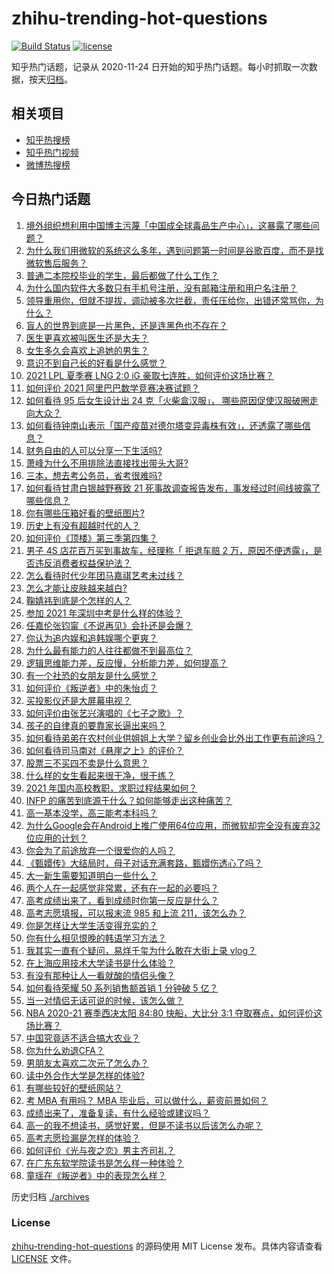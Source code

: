 # zhihu-trending-hot-questions

[![Build Status](https://github.com/justjavac/zhihu-trending-hot-questions/workflows/ci/badge.svg?branch=master)](https://github.com/justjavac/zhihu-trending-hot-questions/actions)
[![license](https://img.shields.io/github/license/justjavac/zhihu-trending-hot-questions)](https://github.com/justjavac/zhihu-trending-hot-questions/blob/master/LICENSE)

知乎热门话题，记录从 2020-11-24 日开始的知乎热门话题。每小时抓取一次数据，按天[归档](./archives)。

## 相关项目

- [知乎热搜榜](https://github.com/justjavac/zhihu-trending-top-search)
- [知乎热门视频](https://github.com/justjavac/zhihu-trending-hot-video)
- [微博热搜榜](https://github.com/justjavac/weibo-trending-hot-search)

## 今日热门话题

<!-- BEGIN -->
<!-- 最后更新时间 Mon Jun 28 2021 03:01:08 GMT+0800 (China Standard Time) -->

1. [境外组织想利用中国博主污蔑「中国成全球毒品生产中心」，这暴露了哪些问题？](https://www.zhihu.com/question/467242610)
2. [为什么我们用微软的系统这么多年，遇到问题第一时间是谷歌百度，而不是找微软售后服务？](https://www.zhihu.com/question/463391853)
3. [普通二本院校毕业的学生，最后都做了什么工作？](https://www.zhihu.com/question/267563742)
4. [为什么国内软件大多数只有手机号注册，没有邮箱注册和用户名注册？](https://www.zhihu.com/question/331360215)
5. [领导重用你，但就不提拔，调动被多次拦截，责任压给你，出错还常骂你，为什么？](https://www.zhihu.com/question/371428511)
6. [盲人的世界到底是一片黑色，还是连黑色也不存在？](https://www.zhihu.com/question/48476818)
7. [医生更喜欢被叫医生还是大夫？](https://www.zhihu.com/question/392695588)
8. [女生多久会喜欢上追她的男生？](https://www.zhihu.com/question/318419047)
9. [意识不到自己长的好看是什么感觉？](https://www.zhihu.com/question/461571422)
10. [2021 LPL 夏季赛 LNG 2:0 iG
    豪取七连胜，如何评价这场比赛？](https://www.zhihu.com/question/468185851)
11. [如何评价 2021 阿里巴巴数学竞赛决赛试题？](https://www.zhihu.com/question/467903915)
12. [如何看待 95 后女生设计出 24 克「火柴盒汉服」，
    哪些原因促使汉服破圈走向大众？](https://www.zhihu.com/question/467576874)
13. [如何看待钟南山表示「国产疫苗对德尔塔变异毒株有效」，还透露了哪些信息？](https://www.zhihu.com/question/467727614)
14. [财务自由的人可以分享一下生活吗?](https://www.zhihu.com/question/452616303)
15. [萧峰为什么不用排除法直接找出带头大哥?](https://www.zhihu.com/question/465793725)
16. [三本，想去考公务员，省考很难吗?](https://www.zhihu.com/question/332487091)
17. [如何看待甘肃白银越野赛致 21
    死事故调查报告发布，事发经过时间线披露了哪些信息？](https://www.zhihu.com/question/467819232)
18. [你有哪些压箱好看的壁纸图片?](https://www.zhihu.com/question/452324718)
19. [历史上有没有超越时代的人？](https://www.zhihu.com/question/25538697)
20. [如何评价《顶楼》第三季第四集？](https://www.zhihu.com/question/467430940)
21. [男子 4S 店花百万买到事故车，经理称「 拒退车赔 2
    万，原因不便透露」，是否违反消费者权益保护法？](https://www.zhihu.com/question/467888396)
22. [怎么看待时代少年团马嘉祺艺考未过线？](https://www.zhihu.com/question/467985728)
23. [怎么才能让皮肤越来越白?](https://www.zhihu.com/question/458127901)
24. [鞠婧祎到底是个怎样的人？](https://www.zhihu.com/question/451531217)
25. [参加 2021 年深圳中考是什么样的体验？](https://www.zhihu.com/question/413732438)
26. [任嘉伦张钧甯《不说再见》会扑还是会爆？](https://www.zhihu.com/question/465852395)
27. [你认为追内娱和追韩娱哪个更爽？](https://www.zhihu.com/question/467521263)
28. [为什么最有能力的人往往都做不到最高位？](https://www.zhihu.com/question/268848307)
29. [逻辑思维能力差，反应慢，分析能力差，如何提高？](https://www.zhihu.com/question/20119939)
30. [有一个社恐的女朋友是什么感觉？](https://www.zhihu.com/question/323962570)
31. [如何评价《叛逆者》中的朱怡贞？](https://www.zhihu.com/question/464194950)
32. [买投影仪还是大屏幕电视？](https://www.zhihu.com/question/22925179)
33. [如何评价由张艺兴演唱的《七子之歌》？](https://www.zhihu.com/question/468080201)
34. [孩子的自律真的要靠家长逼出来吗？](https://www.zhihu.com/question/436192830)
35. [如何看待弟弟在农村创业供姐姐上大学？留乡创业会比外出工作更有前途吗？](https://www.zhihu.com/question/467948955)
36. [如何看待司马南对《悬崖之上》的评价？](https://www.zhihu.com/question/462226337)
37. [股票三不买四不卖是什么意思？](https://www.zhihu.com/question/453247969)
38. [什么样的女生看起来很干净，很干练？](https://www.zhihu.com/question/23796174)
39. [2021 年国内高校教职，求职过程结果如何？](https://www.zhihu.com/question/422467775)
40. [INFP 的痛苦到底源于什么？如何能够走出这种痛苦？](https://www.zhihu.com/question/464694241)
41. [高一基本没学，高三能考本科吗？](https://www.zhihu.com/question/465880433)
42. [为什么Google会在Android上推广使用64位应用，而微软却完全没有废弃32位应用的计划？](https://www.zhihu.com/question/461368950)
43. [你会为了前途放弃一个很爱你的人吗？](https://www.zhihu.com/question/465840049)
44. [《甄嬛传》大结局时，母子对话充满套路，甄嬛伤透心了吗？](https://www.zhihu.com/question/404317643)
45. [大一新生需要知道明白一些什么？](https://www.zhihu.com/question/464836526)
46. [两个人在一起感觉非常累，还有在一起的必要吗？](https://www.zhihu.com/question/462421326)
47. [高考成绩出来了，看到成绩时你第一反应是什么？](https://www.zhihu.com/question/282112238)
48. [高考志愿填报，可以报末流 985 和上流 211，该怎么办？](https://www.zhihu.com/question/466861114)
49. [你是怎样让大学生活变得充实的？](https://www.zhihu.com/question/458754159)
50. [你有什么相见恨晚的韩语学习方法？](https://www.zhihu.com/question/32217419)
51. [我其实一直有个疑问，易烊千玺为什么敢在大街上录 vlog？](https://www.zhihu.com/question/464875636)
52. [在上海应用技术大学读书是什么体验？](https://www.zhihu.com/question/62082173)
53. [有没有那种让人一看就酸的情侣头像？](https://www.zhihu.com/question/432753689)
54. [如何看待荣耀 50 系列销售额首销 1 分钟破 5 亿？](https://www.zhihu.com/question/467418330)
55. [当一对情侣无话可说的时候，该怎么做？](https://www.zhihu.com/question/280272233)
56. [NBA 2020-21 赛季西决太阳 84:80 快船，大比分 3:1
    夺取赛点，如何评价这场比赛？](https://www.zhihu.com/question/468067856)
57. [中国究竟适不适合搞大农业？](https://www.zhihu.com/question/323105287)
58. [你为什么劝退CFA？](https://www.zhihu.com/question/452285810)
59. [男朋友太喜欢二次元了怎么办？](https://www.zhihu.com/question/402086093)
60. [读中外合作大学是怎样的体验?](https://www.zhihu.com/question/370794883)
61. [有哪些较好的壁纸网站？](https://www.zhihu.com/question/32762402)
62. [考 MBA 有用吗？ MBA 毕业后，可以做什么，薪资前景如何？](https://www.zhihu.com/question/424963203)
63. [成绩出来了，准备复读，有什么经验或建议吗？](https://www.zhihu.com/question/466920064)
64. [高一的我不想读书，感觉好累，但是不读书以后该怎么办呢？](https://www.zhihu.com/question/462952243)
65. [高考志愿捡漏是怎样的体验？](https://www.zhihu.com/question/59549503)
66. [如何评价《光与夜之恋》男主齐司礼？](https://www.zhihu.com/question/466812216)
67. [在广东东软学院读书是怎么样一种体验？](https://www.zhihu.com/question/36540493)
68. [童瑶在《叛逆者》中的表现怎么样？](https://www.zhihu.com/question/463850620)

<!-- END -->

历史归档 [./archives](./archives)

### License

[zhihu-trending-hot-questions](https://github.com/justjavac/zhihu-trending-hot-questions)
的源码使用 MIT License 发布。具体内容请查看 [LICENSE](./LICENSE) 文件。
